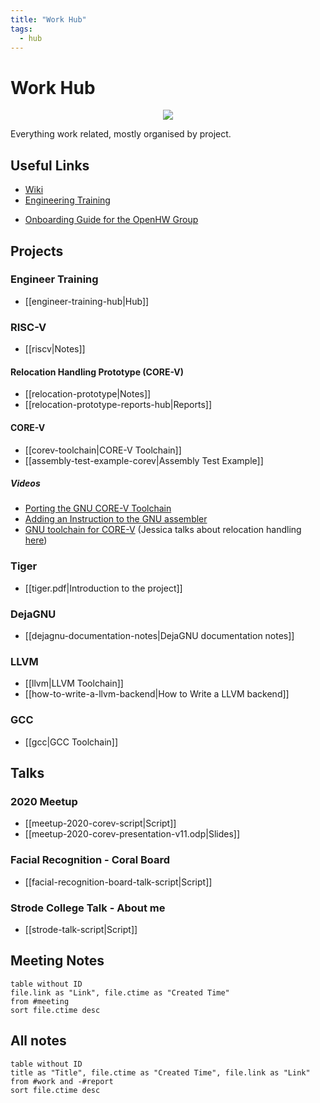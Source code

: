 ```yaml
---
title: "Work Hub"
tags:
  - hub
---
```

# Work Hub

<center><img src="https://www.embecosm.com/app/uploads/logo-1.png"></center>

Everything work related, mostly organised by project.

## Useful Links
* [Wiki](https://internal.embecosm.com/wiki/Main_Page)
* [Engineering Training](https://git.embecosm.com/engineering-training)
- [Onboarding Guide for the OpenHW Group](https://docs.google.com/document/d/1wLbqSYdxl5GMawt9ggqnX9Yuqy6FLsH0t0uuXcZ_Tms/edit)

## Projects
### Engineer Training
- [[engineer-training-hub|Hub]]

### RISC-V
- [[riscv|Notes]]

#### Relocation Handling Prototype (CORE-V)
* [[relocation-prototype|Notes]]
* [[relocation-prototype-reports-hub|Reports]]

#### CORE-V
- [[corev-toolchain|CORE-V Toolchain]]
- [[assembly-test-example-corev|Assembly Test Example]]

##### Videos
- [Porting the GNU CORE-V Toolchain](https://www.youtube.com/watch?v=RT0GqJySnBc&t=333s)
- [Adding an Instruction to the GNU assembler](https://www.youtube.com/watch?v=GcnkcK3uYYI&t=228s)
- [GNU toolchain for CORE-V](https://www.youtube.com/watch?v=3f3VuSzslxU&t=1418s) (Jessica talks about relocation handling [here](https://youtu.be/3f3VuSzslxU?t=1192))

### Tiger
- [[tiger.pdf|Introduction to the project]]

### DejaGNU
- [[dejagnu-documentation-notes|DejaGNU documentation notes]]

### LLVM
- [[llvm|LLVM Toolchain]]
- [[how-to-write-a-llvm-backend|How to Write a LLVM backend]]

### GCC
- [[gcc|GCC Toolchain]]

## Talks
### 2020 Meetup
- [[meetup-2020-corev-script|Script]]
- [[meetup-2020-corev-presentation-v11.odp|Slides]]

### Facial Recognition - Coral Board
- [[facial-recognition-board-talk-script|Script]]

### Strode College Talk - About me
- [[strode-talk-script|Script]]

## Meeting Notes
```dataview
table without ID
file.link as "Link", file.ctime as "Created Time"
from #meeting
sort file.ctime desc
```

## All notes
```dataview
table without ID
title as "Title", file.ctime as "Created Time", file.link as "Link"
from #work and -#report
sort file.ctime desc
```